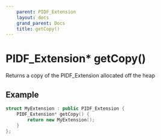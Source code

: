 ```yaml
---
    parent: PIDF_Extension
    layout: docs
    grand_parent: Docs
    title: getCopy()
---
```

# PIDF_Extension\* getCopy()
Returns a copy of the PIDF_Extension allocated off the heap

## Example
```cpp
struct MyExtension : public PIDF_Extension {
    PIDF_Extension* getCopy() {
        return new MyExtension();
    }
};
```